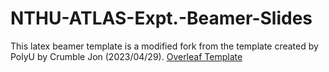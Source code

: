# NTHU-ATLAS-Expt.-Beamer-Slides
This latex beamer template is a modified fork from the template created by PolyU by Crumble Jon (2023/04/29). [Overleaf Template](https://www.overleaf.com/latex/templates/polyu-beamer-slides/pyhhgmgmvzhg)
